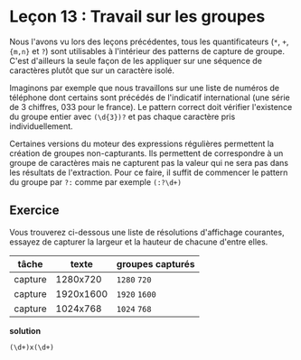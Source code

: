 # Leçon 13 : Travail sur les groupes

Nous l'avons vu lors des leçons précédentes, tous les quantificateurs (`*`, `+`, `{m,n}` et `?`) sont utilisables à l'intérieur des patterns de capture de groupe. C'est d'ailleurs la seule façon de les appliquer sur une séquence de caractères plutôt que sur un caractère isolé.

Imaginons par exemple que nous travaillons sur une liste de numéros de téléphone dont certains sont précédés de l'indicatif international (une série de 3 chiffres, 033 pour le france). Le pattern correct doit vérifier l'existence du groupe entier avec `(\d{3})?` et pas chaque caractère pris individuellement.

Certaines versions du moteur des expressions régulières permettent la création de groupes non-capturants. Ils permettent de correspondre à un groupe de caractères mais ne capturent pas la valeur qui ne sera pas dans les résultats de l'extraction. Pour ce faire, il suffit de commencer le pattern du groupe par `?:` comme par exemple `(:?\d+)`

## Exercice

Vous trouverez ci-dessous une liste de résolutions d'affichage courantes, essayez de capturer la largeur et la hauteur de chacune d'entre elles.

| tâche   | texte     | groupes capturés |
| ------- | --------- | ---------------- |
| capture | 1280x720  | `1280` `720`     |
| capture | 1920x1600 | `1920` `1600`    |
| capture | 1024x768  | `1024` `768`     |

**solution**

`(\d+)x(\d+)`
